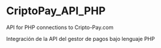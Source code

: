 CriptoPay_API_PHP
=================

API for PHP connections to Cripto-Pay.com

Integración de la API del gestor de pagos bajo lenguaje PHP
